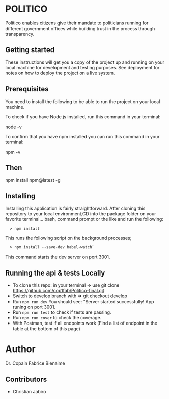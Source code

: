 # POLITICO

Politico enables citizens give their mandate to politicians running for different government offices
while building trust in the process through transparency.

## Getting started

These instructions will get you a copy of the project up and running on your local machine for development and testing purposes. See deployment for notes on how to deploy the project on a live system.

## Prerequisites

You need to install the following to be able to run the project on your local machine. 

To check if you have Node.js installed, run this command in your terminal:

node -v

To confirm that you have npm installed you can run this command in your terminal:

npm -v

## Then 

npm install npm@latest -g

## Installing

  Installing this application is fairly straightforward. After cloning this repository to your local environment,CD into the package folder on your favorite terminal... bash, command prompt or the like and run the following:

      > npm install

  This runs the following script on the background processes;

      > npm install --save-dev babel-watch`

  This command starts the dev server on port 3001.

## Running the api & tests Locally

* To clone this repo: in your terminal => use git clone https://github.com/cop1fab/Politico-final.git
* Switch to develop branch with => git checkout develop 
* Run `npm run dev` You should see: "Server started successfully! App runing on port 3001.
* Run `npm run test` to check if tests are passing.
* Run `npm run cover` to check the coverage.
* With Postman, test if all endpoints work (Find a list of endpoint in the table at the bottom of this page)



# Author
  Dr. Copain Fabrice Bienaime
  
## Contributors 

* Christian Jabiro
